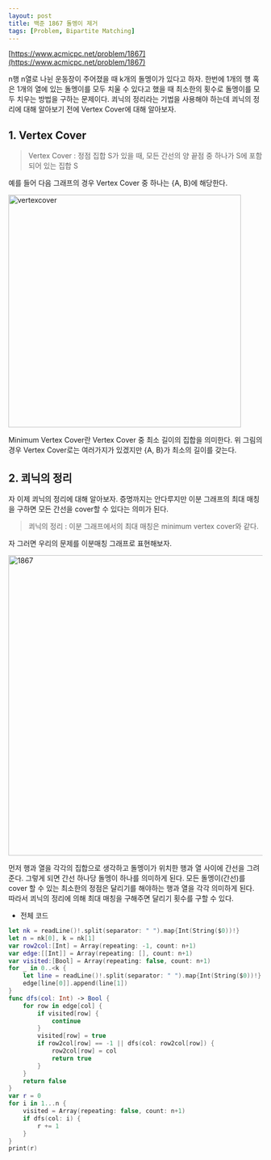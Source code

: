 ```yaml
---
layout: post
title: 백준 1867 돌멩이 제거
tags: [Problem, Bipartite Matching]
---
```


[https://www.acmicpc.net/problem/1867](https://www.acmicpc.net/problem/1867)

n행 n열로 나뉜 운동장이 주어졌을 때 k개의 돌멩이가 있다고 하자. 한번에 1개의 행 혹은 1개의 열에 있는 돌멩이를 모두 치울 수 있다고 했을 때 최소한의 횟수로 돌멩이를 모두 치우는 방법을 구하는 문제이다. 쾨닉의 정리라는 기법을 사용해야 하는데 쾨닉의 정리에 대해 알아보기 전에 Vertex Cover에 대해 알아보자.  
## 1. Vertex Cover
>Vertex Cover : 정점 집합 S가 있을 때, 모든 간선의 양 끝점 중 하나가 S에 포함되어 있는 집합 S



예를 들어 다음 그래프의 경우 Vertex Cover 중 하나는 {A, B}에 해당한다.  

<img width="461" alt="vertexcover" src="https://user-images.githubusercontent.com/78075226/120982265-74591280-c7b3-11eb-8d9a-3cbb531c03be.png">

Minimum Vertex Cover란 Vertex Cover 중 최소 길이의 집합을 의미한다. 위 그림의 경우 Vertex Cover로는 여러가지가 있겠지만 {A, B}가 최소의 길이를 갖는다.  
## 2. 쾨닉의 정리
자 이제 쾨닉의 정리에 대해 알아보자. 증명까지는 안다루지만 이분 그래프의 최대 매칭을 구하면 모든 간선을 cover할 수 있다는 의미가 된다.  

>쾨닉의 정리 : 이분 그래프에서의 최대 매칭은 minimum vertex cover와 같다.



자 그러면 우리의 문제를 이분매칭 그래프로 표현해보자.  

<img width="595" alt="1867" src="https://user-images.githubusercontent.com/78075226/120985461-9902b980-c7b6-11eb-8a32-3092373d4c77.png">

먼저 행과 열을 각각의 집합으로 생각하고 돌멩이가 위치한 행과 열 사이에 간선을 그려준다. 그렇게 되면 간선 하나당 돌멩이 하나를 의미하게 된다. 모든 돌멩이(간선)를 cover 할 수 있는 최소한의 정점은 달리기를 해야하는 행과 열을 각각 의미하게 된다. 따라서 쾨닉의 정리에 의해 최대 매칭을 구해주면 달리기 횟수를 구할 수 있다.  

- 전체 코드



```swift
let nk = readLine()!.split(separator: " ").map{Int(String($0))!}
let n = nk[0], k = nk[1]
var row2col:[Int] = Array(repeating: -1, count: n+1)
var edge:[[Int]] = Array(repeating: [], count: n+1)
var visited:[Bool] = Array(repeating: false, count: n+1)
for _ in 0..<k {
    let line = readLine()!.split(separator: " ").map{Int(String($0))!}
    edge[line[0]].append(line[1])
}
func dfs(col: Int) -> Bool {
    for row in edge[col] {
        if visited[row] {
            continue
        }
        visited[row] = true
        if row2col[row] == -1 || dfs(col: row2col[row]) {
            row2col[row] = col
            return true
        }
    }
    return false
}
var r = 0
for i in 1...n {
    visited = Array(repeating: false, count: n+1)
    if dfs(col: i) {
        r += 1
    }
}
print(r)
```

